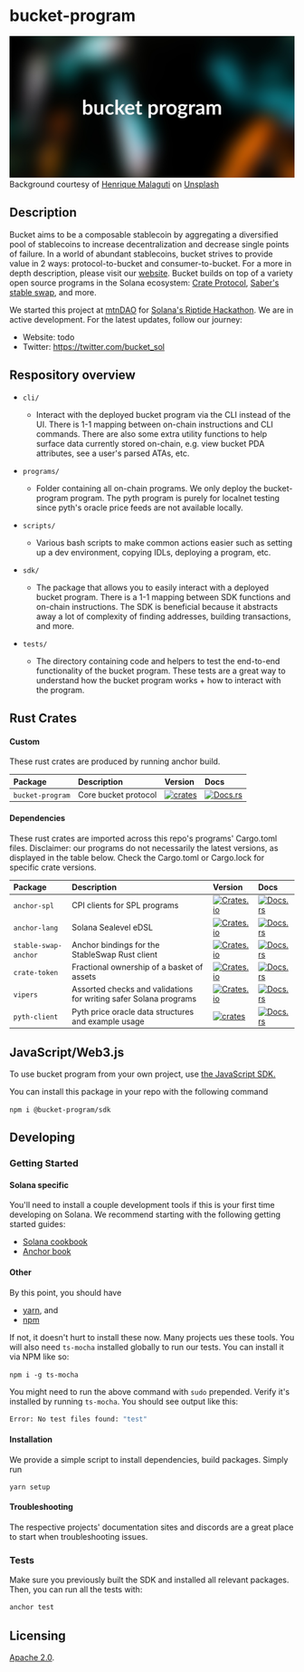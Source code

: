 # bucket-program

<div>
    <div align="center">
        <img src="/assets/banner.png" />
    </div>
    <span>
        Background courtesy of <a href="https://unsplash.com/@7henrique1993">Henrique Malaguti</a> on <a href="https://unsplash.com">Unsplash</a>
    </span>
</div>


## Description

Bucket aims to be a composable stablecoin by aggregating a diversified pool of stablecoins to increase decentralization and decrease single points of failure. In a world of abundant stablecoins, bucket strives to provide value in 2 ways: protocol-to-bucket and consumer-to-bucket. For a more in depth description, please visit our [website](todo). Bucket builds on top of a variety open source programs in the Solana ecosystem: [Crate Protocol](https://github.com/CrateProtocol/crate), [Saber's stable swap](https://github.com/saber-hq/stable-swap), and more.

We started this project at [mtnDAO](https://twitter.com/mtnDAO) for [Solana's Riptide Hackathon](https://solana.com/riptide). We are in active development. For the latest updates, follow our journey:

* Website: todo
* Twitter: https://twitter.com/bucket_sol

## Respository overview

* `cli/`
  * Interact with the deployed bucket program via the CLI instead of the UI. There is 1-1 mapping between on-chain instructions and CLI commands. There are also some extra utility functions to help surface data currently stored on-chain, e.g. view bucket PDA attributes, see a user's parsed ATAs, etc.

* `programs/`
  * Folder containing all on-chain programs. We only deploy the bucket-program program. The pyth program is purely for localnet testing since pyth's oracle price feeds are not available locally.

* `scripts/`
  * Various bash scripts to make common actions easier such as setting up a dev environment, copying IDLs, deploying a program, etc.

* `sdk/`
  * The package that allows you to easily interact with a deployed bucket program. There is a 1-1 mapping between SDK functions and on-chain instructions. The SDK is beneficial because it abstracts away a lot of complexity of finding addresses, building transactions, and more.

* `tests/`
  * The directory containing code and helpers to test the end-to-end functionality of the bucket program. These tests are a great way to understand how the bucket program works + how to interact with the program.

## Rust Crates

#### Custom

These rust crates are produced by running anchor build.

| Package              | Description                                                                          | Version                                                                                                         | Docs                                                                                           |
| :------------------- | :----------------------------------------------------------------------------------- | :-------------------------------------------------------------------------------------------------------------- | :--------------------------------------------------------------------------------------------- |
| `bucket-program`        | Core bucket protocol                                                            | [![crates](https://img.shields.io/crates/v/stable-swap)](https://crates.io/crates/bucket-program)                  | [![Docs.rs](https://docs.rs/bucket-program/badge.svg)](https://docs.rs/bucket-program)               |

#### Dependencies

These rust crates are imported across this repo's programs' Cargo.toml files. Disclaimer: our programs do not necessarily the latest versions, as displayed in the table below. Check the Cargo.toml or Cargo.lock for specific crate versions.

| Package              | Description                                                                          | Version                                                                                                         | Docs                                                                                           |
| :------------------- | :----------------------------------------------------------------------------------- | :-------------------------------------------------------------------------------------------------------------- | :--------------------------------------------------------------------------------------------- |
| `anchor-spl` |  CPI clients for SPL programs | [![Crates.io](https://img.shields.io/crates/v/anchor-spl)](https://crates.io/crates/anchor-spl) | [![Docs.rs](https://docs.rs/anchor-spl/badge.svg)](https://docs.rs/anchor-spl) |
| `anchor-lang` |  Solana Sealevel eDSL | [![Crates.io](https://img.shields.io/crates/v/anchor-lang)](https://crates.io/crates/anchor-lang) | [![Docs.rs](https://docs.rs/anchor-lang/badge.svg)](https://docs.rs/anchor-lang) |
| `stable-swap-anchor` | Anchor bindings for the StableSwap Rust client | [![Crates.io](https://img.shields.io/crates/v/stable-swap-anchor)](https://crates.io/crates/stable-swap-anchor) | [![Docs.rs](https://docs.rs/stable-swap-anchor/badge.svg)](https://docs.rs/stable-swap-anchor) |
| `crate-token` | Fractional ownership of a basket of assets | [![Crates.io](https://img.shields.io/crates/v/crate-token)](https://crates.io/crates/crate-token)                           | [![Docs.rs](https://docs.rs/crate-token/badge.svg)](https://docs.rs/crate-token)                   |
| `vipers` |  Assorted checks and validations for writing safer Solana programs | [![Crates.io](https://img.shields.io/crates/v/vipers)](https://crates.io/crates/vipers)                           | [![Docs.rs](https://docs.rs/vipers/badge.svg)](https://docs.rs/vipers)                   |
| `pyth-client`    | Pyth price oracle data structures and example usage | [![crates](https://img.shields.io/crates/v/pyth-client)](https://crates.io/crates/pyth-client)          | [![Docs.rs](https://docs.rs/pyth-client/badge.svg)](https://docs.rs/pyth-client)       |

## JavaScript/Web3.js

To use bucket program from your own project, use [the JavaScript SDK.](https://github.com/bucket-dao/bucket-program/tree/main/sdk)

You can install this package in your repo with the following command

`npm i @bucket-program/sdk`

## Developing

### Getting Started

#### Solana specific

You'll need to install a couple development tools if this is your first time developing on Solana. We recommend starting with the following getting started guides:

* [Solana cookbook](https://solanacookbook.com/getting-started/installation.html#macos-linux)
* [Anchor book](https://book.anchor-lang.com/chapter_2/getting_started.html)

#### Other

By this point, you should have
* [yarn](https://classic.yarnpkg.com/lang/en/docs/install), and
* [npm](https://docs.npmjs.com/cli/v7/configuring-npm/install)

If not, it doesn't hurt to install these now. Many projects ues these tools. You will also need `ts-mocha` installed globally to run our tests. You can install it via NPM like so:

`npm i -g ts-mocha`

You might need to run the above command with `sudo` prepended. Verify it's installed by running `ts-mocha`. You should see output like this:

```sh
Error: No test files found: "test"
```

#### Installation

We provide a simple script to install dependencies, build packages. Simply run

```
yarn setup
```

#### Troubleshooting

The respective projects' documentation sites and discords are a great place to start when troubleshooting issues.

### Tests

Make sure you previously built the SDK and installed all relevant packages. Then, you can run all the tests with:

```sh
anchor test
```

## Licensing

[Apache 2.0](./LICENSE).
